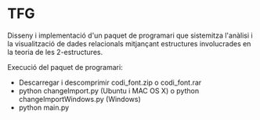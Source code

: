 # TFG
Disseny i implementació d'un paquet de programari que sistemitza l'anàlisi i la visualització de dades relacionals mitjançant estructures involucrades en la teoria de les 2-estructures.

Execució del paquet de programari:

- Descarregar i descomprimir codi_font.zip o codi_font.rar
- python changeImport.py (Ubuntu i MAC OS X) o python changeImportWindows.py (Windows)
- python main.py
